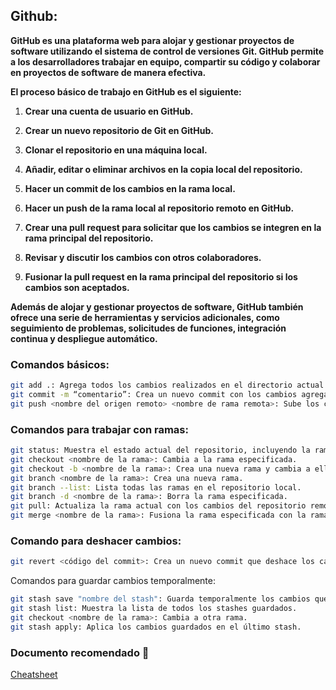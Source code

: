 ## Github:

**GitHub es una plataforma web para alojar y gestionar proyectos de software utilizando el sistema de control de versiones Git. GitHub permite a los desarrolladores trabajar en equipo, compartir su código y colaborar en proyectos de software de manera efectiva.**

**El proceso básico de trabajo en GitHub es el siguiente:**

1. **Crear una cuenta de usuario en GitHub.**

2. **Crear un nuevo repositorio de Git en GitHub.**

3. **Clonar el repositorio en una máquina local.**

4. **Añadir, editar o eliminar archivos en la copia local del repositorio.**

5. **Hacer un commit de los cambios en la rama local.**

6. **Hacer un push de la rama local al repositorio remoto en GitHub.**

7. **Crear una pull request para solicitar que los cambios se integren en la rama principal del repositorio.**

8. **Revisar y discutir los cambios con otros colaboradores.**

9. **Fusionar la pull request en la rama principal del repositorio si los cambios son aceptados.**

**Además de alojar y gestionar proyectos de software, GitHub también ofrece una serie de herramientas y servicios adicionales, como seguimiento de problemas, solicitudes de funciones, integración continua y despliegue automático.**

### Comandos básicos:

```bash
git add .: Agrega todos los cambios realizados en el directorio actual para ser incluidos en el próximo commit.
git commit -m “comentario”: Crea un nuevo commit con los cambios agregados con git add y con el comentario proporcionado.
git push <nombre del origen remoto> <nombre de rama remota>: Sube los cambios al repositorio remoto.
```

### Comandos para trabajar con ramas:

```bash
git status: Muestra el estado actual del repositorio, incluyendo la rama actual.
git checkout <nombre de la rama>: Cambia a la rama especificada.
git checkout -b <nombre de la rama>: Crea una nueva rama y cambia a ella.
git branch <nombre de la rama>: Crea una nueva rama.
git branch --list: Lista todas las ramas en el repositorio local.
git branch -d <nombre de la rama>: Borra la rama especificada.
git pull: Actualiza la rama actual con los cambios del repositorio remoto.
git merge <nombre de la rama>: Fusiona la rama especificada con la rama actual.
```

### Comando para deshacer cambios:

```bash
git revert <código del commit>: Crea un nuevo commit que deshace los cambios realizados en el commit especificado.
```

Comandos para guardar cambios temporalmente:

```bash
git stash save "nombre del stash": Guarda temporalmente los cambios que aún no se han confirmado.
git stash list: Muestra la lista de todos los stashes guardados.
git checkout <nombre de la rama>: Cambia a otra rama.
git stash apply: Aplica los cambios guardados en el último stash.
```

### Documento recomendado 📓

[Cheatsheet](https://training.github.com/downloads/es_ES/github-git-cheat-sheet.pdf)
